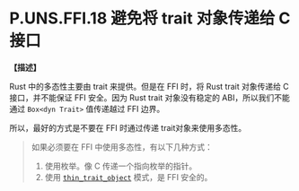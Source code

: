 # P.UNS.FFI.18 避免将 trait 对象传递给 C 接口

**【描述】**

Rust 中的多态性主要由 trait 来提供。但是在 FFI 时，将 Rust trait 对象传递给 C 接口，并不能保证 FFI 安全。因为 Rust trait 对象没有稳定的 ABI，所以我们不能通过 `Box<dyn Trait>` 值传递越过 FFI 边界。

所以，最好的方式是不要在 FFI 时通过传递 trait对象来使用多态性。

> 如果必须要在 FFI 中使用多态性，有以下几种方式：
> 1. 使用枚举。像 C 传递一个指向枚举的指针。
> 2. 使用 [`thin_trait_object`](https://github.com/kotauskas/thin_trait_object) 模式，是 FFI 安全的。
